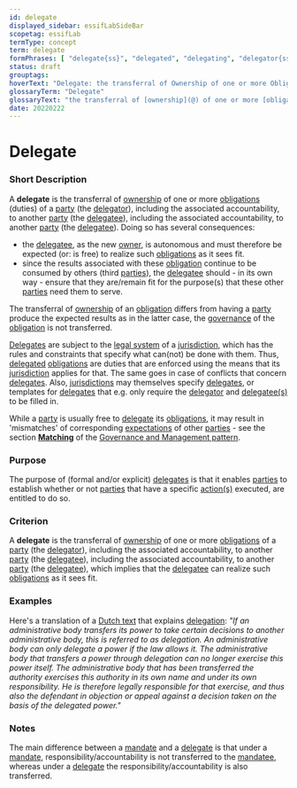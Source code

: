 ```yaml
---
id: delegate
displayed_sidebar: essifLabSideBar
scopetag: essifLab
termType: concept
term: delegate
formPhrases: [ "delegate{ss}", "delegated", "delegating", "delegator{ss}", "delegatee{ss}" ]
status: draft
grouptags:
hoverText: "Delegate: the transferral of Ownership of one or more Obligations of a Party (the Delegator), including the associated accountability, to another Party (the Delegatee), which implies that the Delegatee can realize such Obligations as it sees fit."
glossaryTerm: "Delegate"
glossaryText: "the transferral of [ownership](@) of one or more [obligation](@) of a [party](@) (the [delegator](delegate@)), including the associated accountability, to another [party](@) (the [delegatee](delegate@))), which implies that the [delegatee](delegate@) can realize such [obligation](@) as it sees fit."
date: 20220222
---
```


# Delegate

### Short Description

A **delegate** is the transferral of [ownership](@) of one or more [obligations](@) (duties) of a [party](@) (the [delegator](delegate@)), including the associated accountability, to another [party](@) (the [delegatee](delegate@)), including the associated accountability, to another [party](@) (the [delegatee](delegate@)). Doing so has several consequences:

- the [delegatee](delegate@), as the new [owner](@), is autonomous and must therefore be expected (or: is free) to realize such [obligations](@) as it sees fit.
- since the results associated with these [obligation](@) continue to be consumed by others (third [parties](@)), the [delegatee](delegate@) should - in its own way - ensure that they are/remain fit for the purpose(s) that these other [parties](@) need them to serve.

The transferral of [ownership](@) of an [obligation](@) differs from having a [party](@) produce the expected results as in the latter case, the [governance](@) of the [obligation](@) is not transferred.

[Delegates](@) are subject to the [legal system](@) of a [jurisdiction](@), which has the rules and constraints that specify what can(not) be done with them. Thus, [delegated](delegate@) [obligations](@) are duties that are enforced using the means that its [jurisdiction](@) applies for that. The same goes in case of conflicts that concern [delegates](@). Also, [jurisdictions](@) may themselves specify [delegates](@), or templates for [delegates](@) that e.g. only require the [delegator](delegate@) and [delegatee(s)](delegate@) to be filled in.

While a [party](@) is usually free to [delegate](@) its [obligations](@), it may result in 'mismatches' of corresponding [expectations](@) of other [parties](@) - see the section **[Matching](pattern-governance-and-management#matching)** of the [Governance and Management pattern](pattern-governance-and-management@).


### Purpose

The purpose of (formal and/or explicit) [delegates](@) is that it enables [parties](@) to establish whether or not [parties](@) that have a specific [action(s)](@) executed, are entitled to do so.

### Criterion

A **delegate** is the transferral of [ownership](@) of one or more [obligations](@) of a [party](@) (the [delegator](delegate@)), including the associated accountability, to another [party](@) (the [delegatee](delegate@)), including the associated accountability, to another [party](@) (the [delegatee](delegate@)), which implies that the [delegatee](delegate@) can realize such [obligations](@) as it sees fit.

### Examples

Here's a translation of a [Dutch text](https://www.vijverbergadvocaten.nl/bestuursrecht/algemeen-bestuursrecht/mandaat-delegatie-en-volmacht) that explains [delegation](delegate@): *"If an administrative body transfers its power to take certain decisions to another administrative body, this is referred to as delegation. An administrative body can only delegate a power if the law allows it. The administrative body that transfers a power through delegation can no longer exercise this power itself. The administrative body that has been transferred the authority exercises this authority in its own name and under its own responsibility. He is therefore legally responsible for that exercise, and thus also the defendant in objection or appeal against a decision taken on the basis of the delegated power."*

### Notes

The main difference between a [mandate](@) and a [delegate](@) is that under a [mandate](@), responsibility/accountability is not transferred to the [mandatee](mandate@), whereas under a [delegate](@) the responsibility/accountability is also transferred.